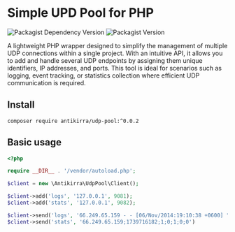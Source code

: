 # Simple UPD Pool for PHP

![Packagist Dependency Version](https://img.shields.io/packagist/dependency-v/antikirra/udp-pool/php)
![Packagist Version](https://img.shields.io/packagist/v/antikirra/udp-pool)

A lightweight PHP wrapper designed to simplify the management of multiple UDP connections within a single project. With
an intuitive API, it allows you to add and handle several UDP endpoints by assigning them unique identifiers, IP
addresses, and ports. This tool is ideal for scenarios such as logging, event tracking, or statistics collection where
efficient UDP communication is required.

## Install

```console
composer require antikirra/udp-pool:^0.0.2
```

## Basic usage

```php
<?php

require __DIR__ . '/vendor/autoload.php';

$client = new \Antikirra\UdpPool\Client();

$client->add('logs', '127.0.0.1', 9081);
$client->add('stats', '127.0.0.1', 9082);

$client->send('logs', '66.249.65.159 - - [06/Nov/2014:19:10:38 +0600] "GET /news/53f8d72920ba2744fe873ebc.html HTTP/1.1" 404 177 "-" "Mozilla/5.0 (iPhone; CPU iPhone OS 6_0 like Mac OS X) AppleWebKit/536.26 (KHTML, like Gecko) Version/6.0 Mobile/10A5376e Safari/8536.25 (compatible; Googlebot/2.1; +http://www.google.com/bot.html)"')
$client->send('stats', '66.249.65.159;1739716182;1;0;1;0;0')
```
